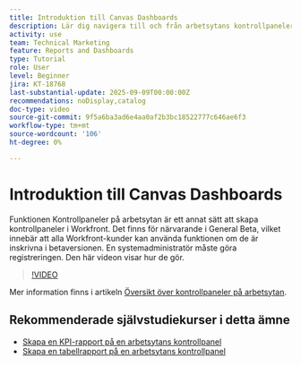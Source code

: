 ```yaml
---
title: Introduktion till Canvas Dashboards
description: Lär dig navigera till och från arbetsytans kontrollpaneler och hur du skapar en enkel kontrollpanel med befintliga rapporter.
activity: use
team: Technical Marketing
feature: Reports and Dashboards
type: Tutorial
role: User
level: Beginner
jira: KT-18768
last-substantial-update: 2025-09-09T00:00:00Z
recommendations: noDisplay,catalog
doc-type: video
source-git-commit: 9f5a6ba3ad6e4aa0af2b3bc18522777c646ae6f3
workflow-type: tm+mt
source-wordcount: '106'
ht-degree: 0%

---
```


# Introduktion till Canvas Dashboards

Funktionen Kontrollpaneler på arbetsytan är ett annat sätt att skapa kontrollpaneler i Workfront. Det finns för närvarande i General Beta, vilket innebär att alla Workfront-kunder kan använda funktionen om de är inskrivna i betaversionen. En systemadministratör måste göra registreringen. Den här videon visar hur de gör.

>[!VIDEO](https://video.tv.adobe.com/v/3474020/?quality=12&learn=on&enablevpops)

Mer information finns i artikeln [Översikt över kontrollpaneler på arbetsytan](https://experienceleague.adobe.com/en/docs/workfront/using/reporting/canvas-dashboards/canvas-dashboards-overview).

## Rekommenderade självstudiekurser i detta ämne

* [Skapa en KPI-rapport på en arbetsytans kontrollpanel](/help/reporting/canvas-dashboards/create-a-kpi-report-on-a-canvas-dashboard.md)
* [Skapa en tabellrapport på en arbetsytans kontrollpanel](/help/reporting/canvas-dashboards/create-a-table-report-on-a-canvas-dashboard.md)
